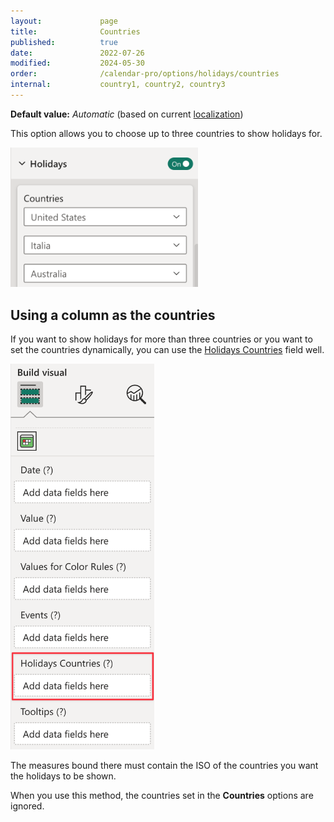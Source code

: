 ```yaml
---
layout:             page
title:              Countries
published:          true
date:               2022-07-26
modified:           2024-05-30
order:              /calendar-pro/options/holidays/countries
internal:           country1, country2, country3
---
```

**Default value:** *Automatic* (based on current [localization](../localization/index.md))

This option allows you to choose up to three countries to show holidays for.

<img src="images/countries-option.png" width="300">

## Using a column as the countries

If you want to show holidays for more than three countries or you want to set the countries dynamically, you can use the [Holidays Countries](../../fields/holidays-countries.md) field well.

<img src="images/holidays-countries.png" width="230">

The measures bound there must contain the ISO of the countries you want the holidays to be shown.

When you use this method, the countries set in the **Countries** options are ignored.
